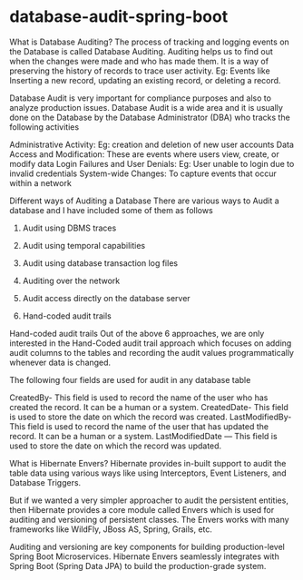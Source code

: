 # database-audit-spring-boot

What is Database Auditing?
The process of tracking and logging events on the Database is called Database Auditing. Auditing helps us to find out when the changes were made and who has made them. It is a way of preserving the history of records to trace user activity. Eg: Events like Inserting a new record, updating an existing record, or deleting a record.

Database Audit is very important for compliance purposes and also to analyze production issues. Database Audit is a wide area and it is usually done on the Database by the Database Administrator (DBA) who tracks the following activities

Administrative Activity: Eg: creation and deletion of new user accounts
Data Access and Modification: These are events where users view, create, or modify data
Login Failures and User Denials: Eg: User unable to login due to invalid credentials
System-wide Changes: To capture events that occur within a network

Different ways of Auditing a Database
There are various ways to Audit a database and I have included some of them as follows

1. Audit using DBMS traces

2. Audit using temporal capabilities

3. Audit using database transaction log files

4. Auditing over the network

5. Audit access directly on the database server

6. Hand-coded audit trails

Hand-coded audit trails
Out of the above 6 approaches, we are only interested in the Hand-Coded audit trail approach which focuses on adding audit columns to the tables and recording the audit values programmatically whenever data is changed.

The following four fields are used for audit in any database table

CreatedBy- This field is used to record the name of the user who has created the record. It can be a human or a system.
CreatedDate- This field is used to store the date on which the record was created.
LastModifiedBy- This field is used to record the name of the user that has updated the record. It can be a human or a system.
LastModifiedDate — This field is used to store the date on which the record was updated.

What is Hibernate Envers?
Hibernate provides in-built support to audit the table data using various ways like using Interceptors, Event Listeners, and Database Triggers.

But if we wanted a very simpler approacher to audit the persistent entities, then Hibernate provides a core module called Envers which is used for auditing and versioning of persistent classes. The Envers works with many frameworks like WildFly, JBoss AS, Spring, Grails, etc.

Auditing and versioning are key components for building production-level Spring Boot Microservices. Hibernate Envers seamlessly integrates with Spring Boot (Spring Data JPA) to build the production-grade system.
